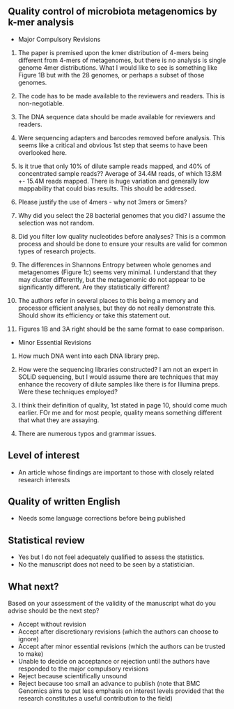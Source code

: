 Quality control of microbiota metagenomics by k-mer analysis
--



- Major Compulsory Revisions 

1. The paper is premised upon the kmer distribution of 4-mers being different from 4-mers of metagenomes, but there is no analysis is single genome 4mer distributions. What I would like to see is something like Figure 1B but with the 28 genomes, or perhaps a subset of those genomes. 

2. The code has to be made available to the reviewers and readers. This is non-negotiable. 

3. The DNA sequence data should be made available for reviewers and readers. 

4. Were sequencing adapters and barcodes removed before analysis. This seems like a critical and obvious 1st step that seems to have been overlooked here. 

5. Is it true that only 10% of dilute sample reads mapped, and 40% of concentrated sample reads?? Average of 34.4M reads, of which 13.8M +- 15.4M reads mapped. There is huge variation and generally low mappability that could bias results. This should be addressed. 

6. Please justify the use of 4mers - why not 3mers or 5mers?

7. Why did you select the 28 bacterial genomes that you did? I assume the selection was not random. 
 
8. Did you filter low quality nucleotides before analyses? This is a common process and should be done to ensure your results are valid for common types of research projects. 

9. The differences in Shannons Entropy between whole genomes and metagenomes (Figure 1c) seems very minimal. I understand that they may cluster differently, but the metagenomic do not appear to be significantly different. Are they statistically different?

10. The authors refer in several places to this being a memory and processor efficient analyses, but they do not really demonstrate this. Should show its efficiency or take this statement out. 

11. Figures 1B and 3A right should be the same format to ease comparison. 


- Minor Essential Revisions 

1. How much DNA went into each DNA library prep.

2. How were the sequencing libraries constructed? I am not an expert in SOLiD sequencing, but I would assume there are techniques that may enhance the recovery of dilute samples like there is for Illumina preps. Were these techniques employed? 

3. I think their definition of quality, 1st stated in page 10, should come much earlier. FOr me and for most people, quality means something different that what they are assaying. 

4. There are numerous typos and grammar issues. 

 




Level of interest 
----------------- 

- An article whose findings are important to those with closely related research interests 


Quality of written English 
-------------------------- 


- Needs some language corrections before being published 

Statistical review 
------------------ 

- Yes but I do not feel adequately qualified to assess the statistics. 
- No the manuscript does not need to be seen by a statistician. 

What next? 
---------- 

Based on your assessment of the validity of the manuscript what do you advise should be the next step? 

- Accept without revision 
- Accept after discretionary revisions (which the authors can choose to ignore) 
- Accept after minor essential revisions (which the authors can be trusted to make) 
- Unable to decide on acceptance or rejection until the authors have responded to the major compulsory revisions 
- Reject because scientifically unsound 
- Reject because too small an advance to publish (note that BMC Genomics aims to put less emphasis on interest levels provided that the research constitutes a useful contribution to the field) 





